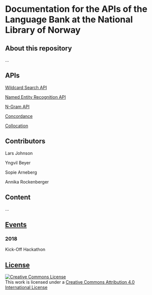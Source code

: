 # Documentation for the APIs of the Language Bank at the National Library of Norway

## About this repository

…
## APIs

[Wildcard Search API](https://github.com/Yoonsen/API-Sprakbank/blob/master/wildcard.md)

[Named Entity Recognition API](https://github.com/Yoonsen/API-Sprakbank/blob/master/ner.md)

[N-Gram API](https://github.com/Yoonsen/API-Sprakbank/blob/master/ngram.md)

[Concordance](https://github.com/Yoonsen/API-Sprakbank/blob/master/konk.md)

[Collocation](https://github.com/Yoonsen/API-Sprakbank/blob/master/collocation.md)

## Contributors

Lars Johnson

Yngvil Beyer

Sopie Arneberg

Annika Rockenberger

## Content

…

## [Events](https://github.com/Yoonsen/API-Sprakbank/wiki/Workshops)

### 2018

Kick-Off Hackathon

## [License](https://github.com/Yoonsen/API-Sprakbank/edit/master/License.md)

<a rel="license" href="http://creativecommons.org/licenses/by/4.0/"><img alt="Creative Commons License" style="border-width:0" src="https://i.creativecommons.org/l/by/4.0/88x31.png" /></a><br />This work is licensed under a <a rel="license" href="http://creativecommons.org/licenses/by/4.0/">Creative Commons Attribution 4.0 International License</a>
